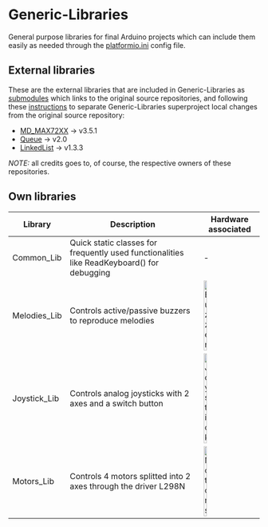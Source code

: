 # Generic-Libraries
General purpose libraries for final Arduino projects which can include them easily as needed through the [platformio.ini](http://docs.platformio.org/en/latest/projectconf.html) config file.

## External libraries
These are the external libraries that are included in Generic-Libraries as [submodules](https://git-scm.com/book/en/v2/Git-Tools-Submodules) which links to the original source repositories, and following these [instructions](https://stackoverflow.com/questions/10856138/make-change-to-a-git-submodule-and-keep-the-changes?utm_medium=organic&utm_source=google_rich_qa&utm_campaign=google_rich_qa) to separate Generic-Libraries superproject local changes from the original source repository:
- [MD_MAX72XX](https://github.com/MajicDesigns/MD_MAX72XX)          -> v3.5.1
- [Queue](https://github.com/SMFSW/Queue)                           -> v2.0
- [LinkedList](https://github.com/ivanseidel/LinkedList.git)        -> v1.3.3

*NOTE:* all credits goes to, of course, the respective owners of these repositories.

## Own libraries
| Library | Description | Hardware associated |
| ------- | ----------- | ------------------- |
| Common_Lib | Quick static classes for frequently used functionalities like ReadKeyboard() for debugging | - |
| Melodies_Lib | Controls active/passive buzzers to reproduce melodies | <img src="https://i.ebayimg.com/images/g/wLwAAOSwnnpdWqD~/s-l300.jpg" width="25%" alt="Buzzer"> |
| Joystick_Lib | Controls analog joysticks with 2 axes and a switch button | <img src="https://images-na.ssl-images-amazon.com/images/I/41CScnrMzFL._SX425_.jpg" width="25%" alt="Joystick"> |
| Motors_Lib | Controls 4 motors splitted into 2 axes through the driver L298N | <img src="https://http2.mlstatic.com/doble-puente-h-driver-l298n-motor-dc-arduino-arm-avr-l298-D_NQ_NP_838479-MLA31448888181_072019-F.jpg" width="25%" alt="Motors"> |